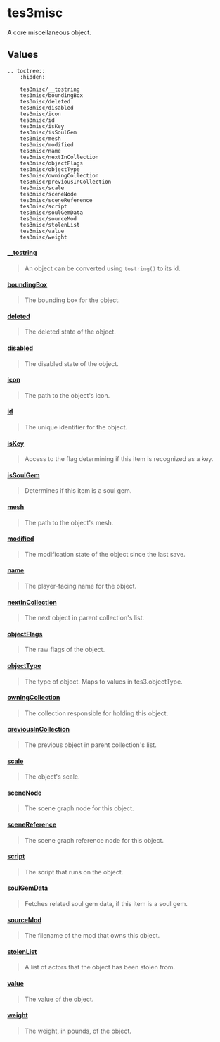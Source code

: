 # tes3misc

A core miscellaneous object.

## Values

```eval_rst
.. toctree::
    :hidden:

    tes3misc/__tostring
    tes3misc/boundingBox
    tes3misc/deleted
    tes3misc/disabled
    tes3misc/icon
    tes3misc/id
    tes3misc/isKey
    tes3misc/isSoulGem
    tes3misc/mesh
    tes3misc/modified
    tes3misc/name
    tes3misc/nextInCollection
    tes3misc/objectFlags
    tes3misc/objectType
    tes3misc/owningCollection
    tes3misc/previousInCollection
    tes3misc/scale
    tes3misc/sceneNode
    tes3misc/sceneReference
    tes3misc/script
    tes3misc/soulGemData
    tes3misc/sourceMod
    tes3misc/stolenList
    tes3misc/value
    tes3misc/weight
```

#### [__tostring](tes3misc/__tostring.md)

> An object can be converted using ``tostring()`` to its id.

#### [boundingBox](tes3misc/boundingBox.md)

> The bounding box for the object.

#### [deleted](tes3misc/deleted.md)

> The deleted state of the object.

#### [disabled](tes3misc/disabled.md)

> The disabled state of the object.

#### [icon](tes3misc/icon.md)

> The path to the object's icon.

#### [id](tes3misc/id.md)

> The unique identifier for the object.

#### [isKey](tes3misc/isKey.md)

> Access to the flag determining if this item is recognized as a key.

#### [isSoulGem](tes3misc/isSoulGem.md)

> Determines if this item is a soul gem.

#### [mesh](tes3misc/mesh.md)

> The path to the object's mesh.

#### [modified](tes3misc/modified.md)

> The modification state of the object since the last save.

#### [name](tes3misc/name.md)

> The player-facing name for the object.

#### [nextInCollection](tes3misc/nextInCollection.md)

> The next object in parent collection's list.

#### [objectFlags](tes3misc/objectFlags.md)

> The raw flags of the object.

#### [objectType](tes3misc/objectType.md)

> The type of object. Maps to values in tes3.objectType.

#### [owningCollection](tes3misc/owningCollection.md)

> The collection responsible for holding this object.

#### [previousInCollection](tes3misc/previousInCollection.md)

> The previous object in parent collection's list.

#### [scale](tes3misc/scale.md)

> The object's scale.

#### [sceneNode](tes3misc/sceneNode.md)

> The scene graph node for this object.

#### [sceneReference](tes3misc/sceneReference.md)

> The scene graph reference node for this object.

#### [script](tes3misc/script.md)

> The script that runs on the object.

#### [soulGemData](tes3misc/soulGemData.md)

> Fetches related soul gem data, if this item is a soul gem.

#### [sourceMod](tes3misc/sourceMod.md)

> The filename of the mod that owns this object.

#### [stolenList](tes3misc/stolenList.md)

> A list of actors that the object has been stolen from.

#### [value](tes3misc/value.md)

> The value of the object.

#### [weight](tes3misc/weight.md)

> The weight, in pounds, of the object.
